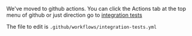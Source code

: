 We've moved to github actions. You can click the Actions tab at the top menu of github or just direction go to [integration tests](https://github.com/netenglabs/suzieq/actions?query=workflow%3Aintegration-tests)

The file to edit is `.github/workflows/integration-tests.yml`